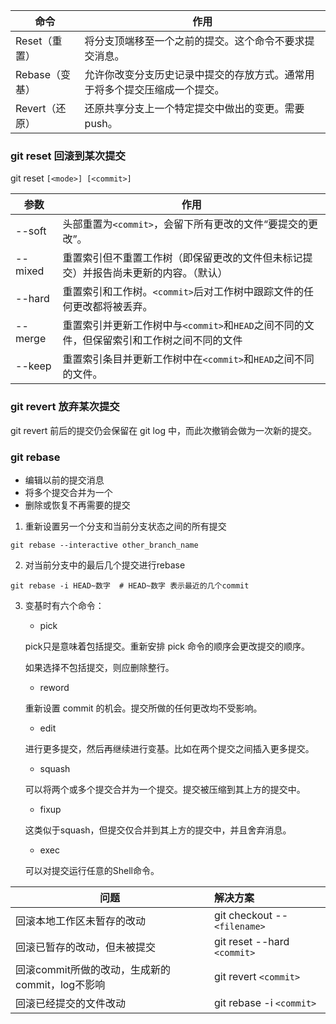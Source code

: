 | 命令           | 作用                                                         |
| -------------- | ------------------------------------------------------------ |
| Reset（重置）  | 将分支顶端移至一个之前的提交。这个命令不要求提交消息。       |
| Rebase（变基） | 允许你改变分支历史记录中提交的存放方式。通常用于将多个提交压缩成一个提交。 |
| Revert（还原） | 还原共享分支上一个特定提交中做出的变更。需要push。           |

### git reset 回滚到某次提交

git reset `[<mode>] [<commit>]`

| 参数    | 作用                                                         |
| ------- | ------------------------------------------------------------ |
| --soft  | 头部重置为`<commit>`，会留下所有更改的文件“要提交的更改”。   |
| --mixed | 重置索引但不重置工作树（即保留更改的文件但未标记提交）并报告尚未更新的内容。（默认） |
| --hard  | 重置索引和工作树。`<commit>`后对工作树中跟踪文件的任何更改都将被丢弃。 |
| --merge | 重置索引并更新工作树中与`<commit>`和`HEAD`之间不同的文件，但保留索引和工作树之间不同的文件 |
| --keep  | 重置索引条目并更新工作树中在`<commit>`和`HEAD`之间不同的文件。 |



### git revert 放弃某次提交

git revert 前后的提交仍会保留在 git log 中，而此次撤销会做为一次新的提交。



### git rebase 

+ 编辑以前的提交消息
+ 将多个提交合并为一个
+ 删除或恢复不再需要的提交

1. 重新设置另一个分支和当前分支状态之间的所有提交

```shell
git rebase --interactive other_branch_name
```

2. 对当前分支中的最后几个提交进行rebase

```shell
git rebase -i HEAD~数字  # HEAD~数字 表示最近的几个commit
```

3. 变基时有六个命令：

    + pick

    pick只是意味着包括提交。重新安排 pick 命令的顺序会更改提交的顺序。

    如果选择不包括提交，则应删除整行。

    + reword

    重新设置 commit 的机会。提交所做的任何更改均不受影响。

    + edit

    进行更多提交，然后再继续进行变基。比如在两个提交之间插入更多提交。

    + squash

    可以将两个或多个提交合并为一个提交。提交被压缩到其上方的提交中。

    + fixup

    这类似于squash，但提交仅合并到其上方的提交中，并且舍弃消息。

    + exec

    可以对提交运行任意的Shell命令。



| 问题                                            | 解决方案                     |
| ----------------------------------------------- | :--------------------------- |
| 回滚本地工作区未暂存的改动                      | git checkout -- `<filename>` |
| 回滚已暂存的改动，但未被提交                    | git reset --hard `<commit>`  |
| 回滚commit所做的改动，生成新的commit，log不影响 | git revert `<commit>`        |
| 回滚已经提交的文件改动                          | git rebase -i `<commit>`     |

